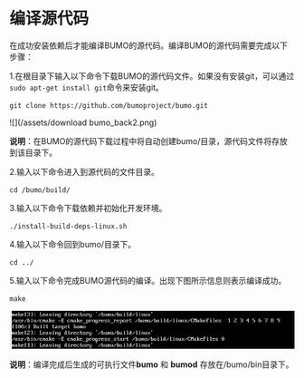 # 编译源代码

在成功安装依赖后才能编译BUMO的源代码。编译BUMO的源代码需要完成以下步骤：

  
1.在根目录下输入以下命令下载BUMO的源代码文件。如果没有安装git，可以通过`sudo apt-get install git`命令来安装git。

```
git clone https://github.com/bumoproject/bumo.git
```

![](/assets/download bumo_back2.png) 


**说明**：在BUMO的源代码下载过程中将自动创建bumo/目录，源代码文件将存放到该目录下。

  
2.输入以下命令进入到源代码的文件目录。

```
cd /bumo/build/
```

3.输入以下命令下载依赖并初始化开发环境。

```
./install-build-deps-linux.sh
```

4.输入以下命令回到bumo/目录下。

```
cd ../
```

5.输入以下命令完成BUMO源代码的编译。出现下图所示信息则表示编译成功。

```
make
```

![](/assets/compile_finished.png)  


**说明**：编译完成后生成的可执行文件**bumo** 和 **bumod** 存放在/bumo/bin目录下。

